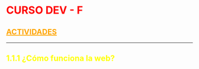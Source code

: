 <head>
    <style>
        h1{font-weight:bold;color:red;}
        h2{font-weight:bold;color:yellow;}
        h2 a{font-size:20px;color:orange;}
    </style>
</head>


<h1>CURSO DEV - F</h1>
<h2><a  href="ACTIVIDADES.md">ACTIVIDADES</a></h2> <hr>
<h2>1.1.1 ¿Cómo funciona la web?</h2>